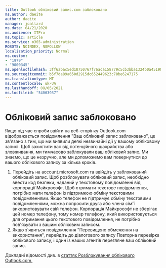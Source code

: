 ```yaml
---
title: Outlook обліковий запис.com заблоковано
ms.author: daeite
author: daeite
manager: joallard
ms.date: 04/21/2020
ms.audience: ITPro
ms.topic: article
ms.service: o365-administration
ROBOTS: NOINDEX, NOFOLLOW
localization_priority: Normal
ms.custom:
- "1979"
- "9000345"
ms.openlocfilehash: 3ff6abac5ed18750767f76aca158779c5cb3bba1324b0a451987cc37b4b0e239
ms.sourcegitcommit: b5f7da89a650d2915dc652449623c78be6247175
ms.translationtype: MT
ms.contentlocale: uk-UA
ms.lasthandoff: 08/05/2021
ms.locfileid: "54063937"
---
```

# <a name="account-locked"></a>Обліковий запис заблоковано

Якщо під час спроби ввійти на веб-сторінку Outlook.com відображається повідомлення "Ваш обліковий запис заблоковано", це зв'язано з тим, що ми виявили деякі незвичайні дії у вашому обліковому записі. Щоб захистити вас від потенційного шахрайства або зловживання, ми тимчасово заблокували ваш обліковий запис. Ми знаємо, що це незручно, але ми допоможемо вам повернутися до вашого облікового запису за кілька кроків.

1. Перейдіть [](https://go.microsoft.com/fwlink/?linkid=2090484) на account.microsoft.com та ввійдіть у заблокований обліковий запис. Щоб розблокувати обліковий запис, необхідно ввести код безпеки, наданий у текстовому повідомленні від корпорації Майкрософт. Щоб отримати текстове повідомлення, потрібно мати телефон із підтримкою обміну текстовими повідомленнями. Якщо телефон не підтримує обміну текстовими повідомленнями, можна попросити друга або члена сім'ї використовувати свій телефон. Корпорація Майкрософт не зберігає цей номер телефону, тому номер телефону, який використовується для отримання цього текстового повідомлення, не потрібно пов'язувати з вашим обліковим записом.
2. Якщо з'явиться повідомлення "Перевищено [](https://go.microsoft.com/fwlink/?linkid=2090483) обмеження на використання", перейдіть до діалогового запису Повторна перевірка облікового запису, і один із наших агентів перегляне ваш обліковий запис.

Докладні відомості див. в [статтях Розблокування облікового Outlook.com.](https://support.office.com/article/f4ad2701-d166-4d8b-8a6a-9af2a1f8a4c4?wt.mc_id=Office_Outlook_com_Alchemy) 